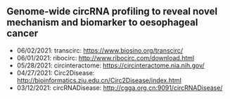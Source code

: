 ## Genome-wide circRNA profiling to reveal novel mechanism and biomarker to oesophageal cancer 

* 06/02/2021: transcirc: https://www.biosino.org/transcirc/
* 06/01/2021: ribocirc: http://www.ribocirc.com/download.html
* 05/28/2021: circinteractome: https://circinteractome.nia.nih.gov/
* 04/27/2021: Circ2Disease: http://bioinformatics.zju.edu.cn/Circ2Disease/index.html
* 03/12/2021: circRNADisease: http://cgga.org.cn:9091/circRNADisease/
